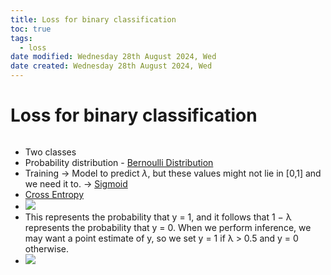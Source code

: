 ```yaml
---
title: Loss for binary classification
toc: true
tags:
  - loss
date modified: Wednesday 28th August 2024, Wed
date created: Wednesday 28th August 2024, Wed
---
```


# Loss for binary classification
```toc
```
- Two classes
- Probability distribution - [Bernoulli Distribution](Bernoulli%20Distribution.md)
- Training -> Model to predict $\lambda$, but these values might not lie in [0,1] and we need it to. -> [Sigmoid](Sigmoid.md)
- [Cross Entropy](Cross%20Entropy.md)
- ![](Pasted%20image%2020240828101513.png)
- This represents the probability that y = 1, and it follows that 1 − λ represents the probability that y = 0. When we perform inference, we may want a point estimate of y, so we set y = 1 if λ > 0.5 and y = 0 otherwise.
- ![](Pasted%20image%2020240828101723.png)